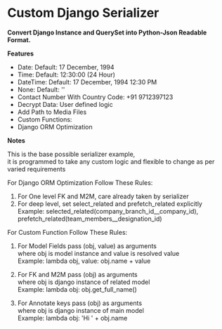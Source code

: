 # Custom Django Serializer
**Convert Django Instance and QuerySet into Python-Json Readable Format.**

**Features**
* Date: Default: 17 December, 1994
* Time: Default: 12:30:00 (24 Hour)
* DateTime: Default: 17 December, 1994 12:30 PM
* None: Default: ''
* Contact Number With Country Code: +91 9712397123
* Decrypt Data: User defined logic
* Add Path to Media Files
* Custom Functions:
* Django ORM Optimization

**Notes**

This is the base possible serializer example,   
it is programmed to take any custom logic and flexible to change as per varied requirements  

For Django ORM Optimization Follow These Rules:
1) For One level FK and M2M, care already taken by serializer
2) For deep level, set select_related and prefetch_related explicitly  
   Example: selected_related(company_branch_id__company_id), prefetch_related(team_members__designation_id)

For Custom Function Follow These Rules:
1) For Model Fields pass (obj, value) as arguments  
   where obj is model instance and value is resolved value  
   Example: lambda obj, value: obj.name + value

2) For FK and M2M pass (obj) as arguments  
   where obj is django instance of related model  
   Example: lambda obj: obj.get_full_name()
  
3) For Annotate keys pass (obj) as arguments  
   where obj is django instance of main model  
   Example: lambda obj: 'Hi ' + obj.name
